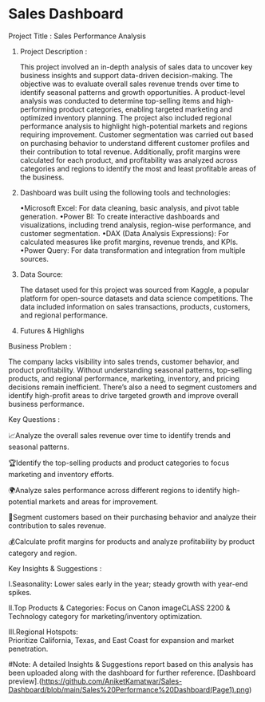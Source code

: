 # Sales Dashboard


Project Title : Sales Performance Analysis

1. Project Description : 

   This project involved an in-depth analysis of sales data to uncover key business insights and support data-driven decision-making. The objective was to evaluate overall sales revenue trends over time to
   identify seasonal patterns and growth opportunities. A product-level analysis was conducted to determine top-selling items and high-performing product categories, enabling targeted marketing and optimized
   inventory planning.
   The project also included regional performance analysis to highlight high-potential markets and regions requiring improvement. Customer segmentation was carried out based on purchasing behavior to understand
   different customer profiles and their contribution to total revenue. Additionally, profit margins were calculated for each product, and profitability was analyzed across categories and regions to identify the
   most and least profitable areas of the business.

3. Dashboard was built using the following tools and technologies:

   •Microsoft Excel: For data cleaning, basic analysis, and pivot table generation.
   •Power BI: To create interactive dashboards and visualizations, including trend analysis, region-wise performance, and customer segmentation.
   •DAX (Data Analysis Expressions): For calculated measures like profit margins, revenue trends, and KPIs.
   •Power Query: For data transformation and integration from multiple sources.

4. Data Source:

   The dataset used for this project was sourced from Kaggle, a popular platform for open-source datasets and data science competitions. The data included information on sales transactions, products, customers,
   and regional performance.

5. Futures & Highlighs

Business Problem :

The company lacks visibility into sales trends, customer behavior, and product profitability. Without understanding seasonal patterns, top-selling products, and regional performance, marketing, inventory, and     pricing decisions remain inefficient. There’s also a need to segment customers and identify high-profit areas to drive targeted growth and improve overall business performance.

Key Questions :

📈Analyze the overall sales revenue over time to identify trends and seasonal patterns.

🏆Identify the top-selling products and product categories to focus marketing and inventory efforts.

🌍Analyze sales performance across different regions to identify high-potential markets and areas for improvement.

👥Segment customers based on their purchasing behavior and analyze their contribution to sales revenue.

💰Calculate profit margins for products and analyze profitability by product category and region.

Key Insights & Suggestions :

   Ⅰ.Seasonality:
   Lower sales early in the year; steady growth with year-end spikes.

   Ⅱ.Top Products & Categories:
   Focus on Canon imageCLASS 2200 & Technology category for marketing/inventory optimization.

   Ⅲ.Regional Hotspots:  
   Prioritize California, Texas, and East Coast for expansion and market penetration.

#Note: A detailed Insights & Suggestions report based on this analysis has been uploaded along with the dashboard for further reference.
[Dashboard preview].(https://github.com/AniketKamatwar/Sales-Dashboard/blob/main/Sales%20Performance%20Dashboard(Page1).png)


